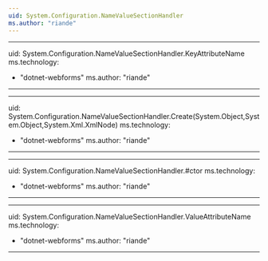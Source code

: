 ```yaml
---
uid: System.Configuration.NameValueSectionHandler
ms.author: "riande"
---
```


---
uid: System.Configuration.NameValueSectionHandler.KeyAttributeName
ms.technology: 
  - "dotnet-webforms"
ms.author: "riande"
---

---
uid: System.Configuration.NameValueSectionHandler.Create(System.Object,System.Object,System.Xml.XmlNode)
ms.technology: 
  - "dotnet-webforms"
ms.author: "riande"
---

---
uid: System.Configuration.NameValueSectionHandler.#ctor
ms.technology: 
  - "dotnet-webforms"
ms.author: "riande"
---

---
uid: System.Configuration.NameValueSectionHandler.ValueAttributeName
ms.technology: 
  - "dotnet-webforms"
ms.author: "riande"
---
